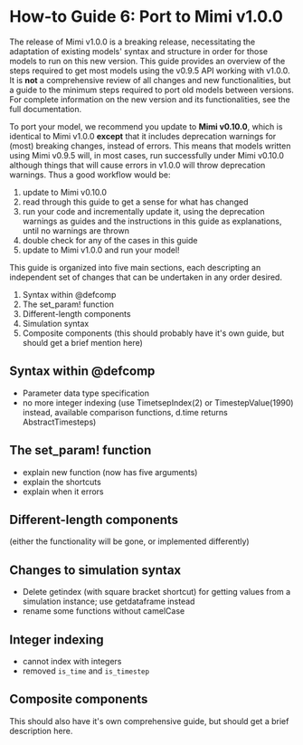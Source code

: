 # How-to Guide 6: Port to Mimi v1.0.0

The release of Mimi v1.0.0 is a breaking release, necessitating the adaptation of existing models' syntax and structure in order for those models to run on this new version.  This guide provides an overview of the steps required to get most models using the v0.9.5 API working with v1.0.0.  It is **not** a comprehensive review of all changes and new functionalities, but a guide to the minimum steps required to port old models between versions.  For complete information on the new version and its functionalities, see the full documentation.

To port your model, we recommend you update to **Mimi v0.10.0**, which is identical to Mimi v1.0.0 **except** that it includes deprecation warnings for (most) breaking changes, instead of errors. This means that models written using Mimi v0.9.5 will, in most cases, run successfully under Mimi v0.10.0 although things that will cause errors in v1.0.0 will throw deprecation warnings. Thus a good workflow would be:

1) update to Mimi v0.10.0
2) read through this guide to get a sense for what has changed
3) run your code and incrementally update it, using the deprecation warnings as guides and the instructions in this guide as explanations, until no warnings are thrown
4) double check for any of the cases in this guide
5) update to Mimi v1.0.0 and run your model!

This guide is organized into five main sections, each descripting an independent set of changes that can be undertaken in any order desired. 

1) Syntax within @defcomp
2) The set_param! function
3) Different-length components
4) Simulation syntax
5) Composite components (this should probably have it's own guide, but should get a brief mention here)

## Syntax within @defcomp

- Parameter data type specification
- no more integer indexing (use TimetsepIndex(2) or TimestepValue(1990) instead, available comparison functions, d.time returns AbstractTimesteps)

## The set_param! function

- explain new function (now has five arguments)
- explain the shortcuts
- explain when it errors

## Different-length components
(either the functionality will be gone, or implemented differently)

## Changes to simulation syntax

- Delete getindex (with square bracket shortcut) for getting values from a simulation instance; use getdataframe instead
- rename some functions without camelCase

## Integer indexing 
- cannot index with integers
- removed `is_time` and `is_timestep`

## Composite components 

This should also have it's own comprehensive guide, but should get a brief description here.
